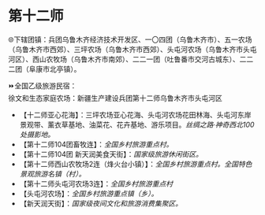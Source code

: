 # 第十二师
🌐下辖团镇：兵团乌鲁木齐经济技术开发区、一〇四团（乌鲁木齐市）、五一农场（乌鲁木齐市西郊）、三坪农场（乌鲁木齐市西郊）、头屯河农场（乌鲁木齐市头屯河区）、西山农牧场（乌鲁木齐市南郊）、二二一团（吐鲁番市交河古城东）、二二二团（阜康市北亭镇）。    
  
⏩全国乙级旅游民宿：    
徐文和生态家庭农场：新疆生产建设兵团第十二师乌鲁木齐市头屯河区   
  
* 【十二师亚心花海】：三坪农场亚心花海、头屯河农场花田林海、头屯河东岸景观带、薰衣草基地、油菜花、花卉基地、游乐项目。*丝绸之路·神奇西北100处摄影地。*
* 【第十二师104团畜牧连】：*全国乡村旅游重点村。*
* 【第十二师104团 新天润美食天街】：*国家级旅游休闲街区。*  
* 【第十二师西山农牧场2连（烽火台小镇）】：*全国乡村旅游重点村。全国特色景观旅游名镇（村）。*
* 【第十二师头屯河农场3连】：*全国乡村旅游重点村*
* 【头屯河农场】：*全国乡村旅游重点镇（乡）。*  
* 【新天润天街】：*国家级夜间文化和旅游消费集聚区。*